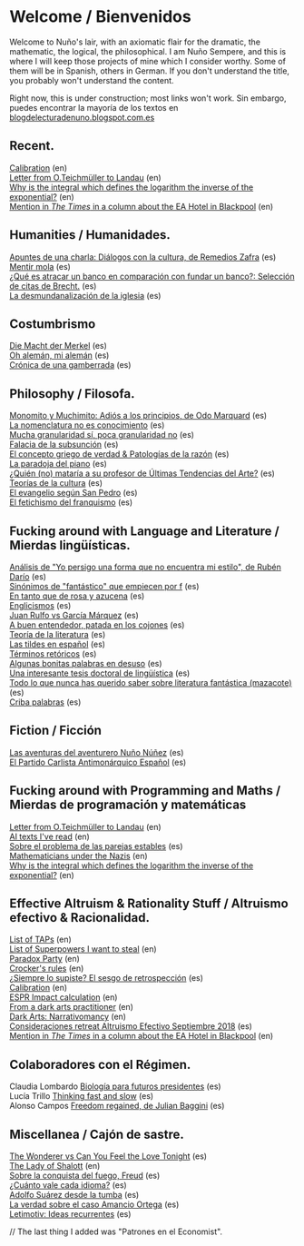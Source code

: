 # Welcome / Bienvenidos

Welcome to Nuño's lair, with an axiomatic flair for the dramatic, the mathematic, the logical, the philosophical.
I am Nuño Sempere, and this is where I will keep those projects of mine which I consider worthy. Some of them will be in Spanish, others in German. If you don't understand the title, you probably won't understand the content. 

Right now, this is under construction; most links won't work. 
Sin embargo, puedes encontrar la mayoría de los textos en  [blogdelecturadenuno.blogspot.com.es](blogdelecturadenuno.blogspot.com.es)

## Recent.
[Calibration](https://nunosempere.github.io/calibration/) (en)  
[Letter from O.Teichmüller to Landau](maths-prog/teichmuller.md) (en)  
[Why is the integral which defines the logarithm the inverse of the exponential?](maths-prog/logarithms.pdf) (en)  
[Mention in *The Times* in a column about the EA Hotel in Blackpool](rat/The-Times.md)  (en)


## Humanities / Humanidades.
[Apuntes de una charla: Diálogos con la cultura, de Remedios Zafra](humanities/remedios-zafra) (es)  
[Mentir mola](humanities/mentir-mola.md ) (es)  
[¿Qué es atracar un banco en comparación con fundar un banco?: Selección de citas de Brecht.](humanities/brecht.md) (es)  
[La desmundanalización de la iglesia](projects/catholic-church.md) (es)  

## Costumbrismo  
[Die Macht der Merkel](costumbrismo/merkel.md) (es)  
[Oh alemán, mi alemán](costumbrismo/aleman) (es)  
[Crónica de una gamberrada](costumbrismo/gamberrada/index.md) (es)  

## Philosophy  / Filosofa. 
[Monomito y Muchimito: Adiós a los principios, de Odo Marquard](philosophy/marquard.md) (es)  
[La nomenclatura no es conocimiento](philosophy/nomenclatura.md) (es)  
[Mucha granularidad sí, poca granularidad no](philosophy/granularidad.md) (es)  
[Falacia de la subsunción](philosophy/subsuncion.md) (es)  
[El concepto griego de verdad & Patologías de la razón](philosophy/aletheia/index.md) (es)  
[La paradoja del piano](philosophy/piano.md) (es)  
[¿Quién (no) mataría a su profesor de Últimas Tendencias del Arte?](philosophy/arte.md) (es)  
[Teorías de la cultura](philosophy/cultura.md) (es)  
[El evangelio según San Pedro](philosophy/san-pedro.md) (es)  
[El fetichismo del franquismo](philosophy/franquismo.md) (es)  

## Fucking around with Language and Literature / Mierdas lingüísticas. 
[Análisis de "Yo persigo una forma que no encuentra mi estilo", de Rubén Darío](lit/ruben-dario-yo-persigo-una-forma-que-no-encuentra-mi-estilo.md) (es)  
[Sinónimos de "fantástico" que empiecen por f](lit/fantastico.md) (es)  
[En tanto que de rosa y azucena](lit/en-tanto-que-de-rosa-y-azucena.md) (es)  
[Englicismos](lit/englicismos) (es)  
[Juan Rulfo vs García Márquez](lit/rulfo-garcia.md) (es)  
[A buen entendedor, patada en los cojones](lit/patada-en-los-cojones.md) (es)  
[Teoría de la literatura](lit/teoria-de-la-literatura.md) (es)  
[Las tildes en español](https://nunosempere.github.io/tildes/index.md) (es)  
[Términos retóricos](lit/terminos-retoricos.md) (es)  
[Algunas bonitas palabras en desuso](lit/desuso.md) (es)  
[Una interesante tesis doctoral de lingüística](lit/tesis/madurez) (es)  
[Todo lo que nunca has querido saber sobre literatura fantástica (mazacote)](lit-fantastica.md) (es)  
[Criba palabras](https://nunosempere.github.io/criba-de-palabras-Lucia/README.md) (es)  

## Fiction  / Ficción
[Las aventuras del aventurero Nuño Núñez](fiction/nuno-nunez.md) (es)  
[El Partido Carlista Antimonárquico Español](fiction/carlista.md) (es)  

## Fucking around with Programming and Maths  / Mierdas de programación y matemáticas
[Letter from O.Teichmüller to Landau](maths-prog/teichmuller.md) (en)  
[AI texts I've read](maths-prog/ai.md) (en)  
[Sobre el problema de las parejas estables](https://nunosempere.github.io/stable-marriage-problem/) (es)  
[Mathematicians under the Nazis](projects/mathematicians-under-the-nazis.md) (en)  
[Why is the integral which defines the logarithm the inverse of the exponential?](maths-prog/logarithms.pdf) (en)  

## Effective Altruism & Rationality Stuff / Altruismo efectivo & Racionalidad.

[List of TAPs](rat/list-of-taps.md) (en)  
[List of Superpowers I want to steal]() (en)  
[Paradox Party](rat/paradox-party.md) (en)    
[Crocker's rules]() (en)  
[¿Siempre lo supiste? El sesgo de retrospección]() (es)  
[Calibration](https://nunosempere.github.io/calibration/) (en)  
[ESPR Impact calculation]() (en)  
[From a dark arts practitioner](rat/dark_arts.md) (en)  
[Dark Arts: Narrativomancy](miscellanea/narrativomancy.md) (en)  
[Consideraciones retreat Altruismo Efectivo Septiembre 2018](rat/AE-retreat.md) (es)  
[Mention in *The Times* in a column about the EA Hotel in Blackpool](rat/The-Times.md)  (en)

## Colaboradores con el Régimen.
Claudia Lombardo [Biología para futuros presidentes]() (es)  
Lucía Trillo  [Thinking fast and slow]() (es)  
Alonso Campos [Freedom regained, de Julian Baggini]() (es)  

## Miscellanea / Cajón de sastre.
[The Wonderer vs Can You Feel the Love Tonight]() (es)  
[The Lady of Shalott]() (en)  
[Sobre la conquista del fuego, Freud]() (es)  
[¿Cuánto vale cada idioma?]() (es)  
[Adolfo Suárez desde la tumba]() (es)  
[La verdad sobre el caso Amancio Ortega](miscellanea/inditex.md) (es)  
[Letimotiv: Ideas recurrentes](miscellanea/letimotiv.md) (es)   

// The last thing I added was "Patrones en el Economist".
